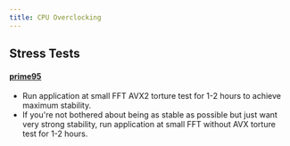 ```yaml
---
title: CPU Overclocking
---
```


## Stress Tests

#### [prime95](https://www.mersenne.org/download/)
- Run application at small FFT AVX2 torture test for 1-2 hours to achieve maximum stability. 
- If you're not bothered about being as stable as possible but just want very strong stability, run application at small FFT without AVX torture test for 1-2 hours.
